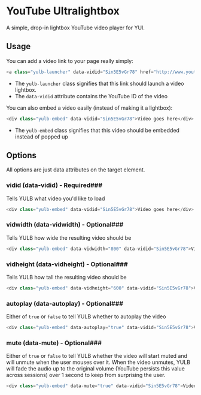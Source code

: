 # YouTube Ultralightbox #
A simple, drop-in lightbox YouTube video player for YUI.

## Usage ##
You can add a video link to your page really simply:
```javascript
<a class="yulb-launcher" data-vidid="Sin5E5vGr78" href="http://www.youtube.com/watch?v=Sin5E5vGr78">Launch video</a>
```
- The `yulb-launcher` class signifies that this link should launch a video lightbox.
- The `data-vidid` attribute contains the YouTube ID of the video

You can also embed a video easily (instead of making it a lightbox):
```javascript
<div class="yulb-embed" data-vidid="Sin5E5vGr78">Video goes here</div>
```
- The `yulb-embed` class signifies that this video should be embedded instead of popped up

## Options ##
All options are just data attributes on the target element.

### vidid (data-vidid) - Required###
Tells YULB what video you'd like to load
```javascript
<div class="yulb-embed" data-vidid="Sin5E5vGr78">Video goes here</div>
```

### vidwidth (data-vidwidth) - Optional###
Tells YULB how wide the resulting video should be
```javascript
<div class="yulb-embed" data-vidwidth="800" data-vidid="Sin5E5vGr78">Video goes here</div>
```

### vidheight (data-vidheight) - Optional###
Tells YULB how tall the resulting video should be
```javascript
<div class="yulb-embed" data-vidheight="600" data-vidid="Sin5E5vGr78">Video goes here</div>
```

### autoplay (data-autoplay) - Optional###
Either of `true` or `false` to tell YULB whether to autoplay the video 
```javascript
<div class="yulb-embed" data-autoplay="true" data-vidid="Sin5E5vGr78">Video goes here</div>
```

### mute (data-mute) - Optional###
Either of `true` or `false` to tell YULB whether the video will start muted and will unmute when the user mouses over it. When the video unmutes, YULB will fade the audio up to the original volume (YouTube persists this value across sessions) over 1 second to keep from surprising the user.
```javascript
<div class="yulb-embed" data-mute="true" data-vidid="Sin5E5vGr78">Video goes here</div>
```